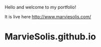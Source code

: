 Hello and welcome to my portfolio!

It is live here http://www.marviesolis.com/

# MarvieSolis.github.io
